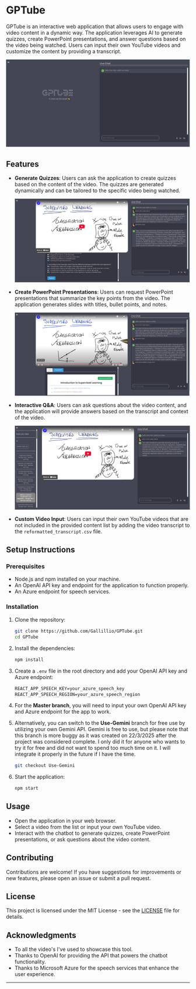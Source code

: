 # GPTube

GPTube is an interactive web application that allows users to engage with video content in a dynamic way. The application leverages AI to generate quizzes, create PowerPoint presentations, and answer questions based on the video being watched. Users can input their own YouTube videos and customize the content by providing a transcript.

![Main Example](Results%20Pictures/main.png)

## Features

- **Generate Quizzes**: Users can ask the application to create quizzes based on the content of the video. The quizzes are generated dynamically and can be tailored to the specific video being watched.

  ![Quiz Example](Results%20Pictures/quiz.png)

- **Create PowerPoint Presentations**: Users can request PowerPoint presentations that summarize the key points from the video. The application generates slides with titles, bullet points, and notes.

  ![PowerPoint Example](Results%20Pictures/powerpoint.png)

- **Interactive Q&A**: Users can ask questions about the video content, and the application will provide answers based on the transcript and context of the video.

  ![Question Example](Results%20Pictures/question.png)

- **Custom Video Input**: Users can input their own YouTube videos that are not included in the provided content list by adding the video transcript to the `reformatted_transcript.csv` file.

## Setup Instructions

### Prerequisites

- Node.js and npm installed on your machine.
- An OpenAI API key and endpoint for the application to function properly.
- An Azure endpoint for speech services.

### Installation

1. Clone the repository:

   ```bash
   git clone https://github.com/Gallillio/GPTube.git
   cd GPTube
   ```

2. Install the dependencies:

   ```bash
   npm install
   ```

3. Create a `.env` file in the root directory and add your OpenAI API key and Azure endpoint:

   ```plaintext
   REACT_APP_SPEECH_KEY=your_azure_speech_key
   REACT_APP_SPEECH_REGION=your_azure_speech_region
   ```

4. For the **Master branch**, you will need to input your own OpenAI API key and Azure endpoint for the app to work.

5. Alternatively, you can switch to the **Use-Gemini** branch for free use by utilizing your own Gemini API. Gemini is free to use, but please note that this branch is more buggy as it was created on 22/3/2025 after the project was considered complete. I only did it for anyone who wants to try it for free and did not want to spend too much time on it. I will integrate it properly in the future if I have the time.

   ```bash
   git checkout Use-Gemini
   ```

6. Start the application:
   ```bash
   npm start
   ```

## Usage

- Open the application in your web browser.
- Select a video from the list or input your own YouTube video.
- Interact with the chatbot to generate quizzes, create PowerPoint presentations, or ask questions about the video content.

## Contributing

Contributions are welcome! If you have suggestions for improvements or new features, please open an issue or submit a pull request.

## License

This project is licensed under the MIT License - see the [LICENSE](LICENSE) file for details.

## Acknowledgments

- To all the video's I've used to showcase this tool.
- Thanks to OpenAI for providing the API that powers the chatbot functionality.
- Thanks to Microsoft Azure for the speech services that enhance the user experience.

---
